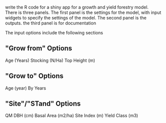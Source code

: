 write the R code for a shiny app for a growth and yield forestry model. 
There is three panels. 
The first panel is the settings for the model, with input widgets to specify the settings of the model. The second panel is the outputs. the third panel is for documentation


The input options include the following sections

"Grow from" Options
---------------------
Age (Years)
Stocking (N/Ha)
Top Height (m)

"Grow to" Options
-----------------
Age (year)
By Years


"Site"/"STand" Options
-----------------------
QM DBH (cm) 
Basal Area (m2/ha)
Site Index (m)
Yield Class (m3)
